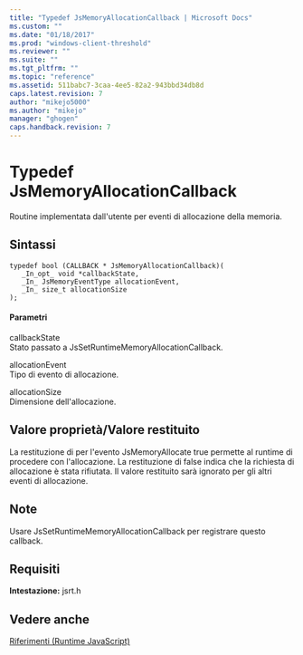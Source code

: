 ```yaml
---
title: "Typedef JsMemoryAllocationCallback | Microsoft Docs"
ms.custom: ""
ms.date: "01/18/2017"
ms.prod: "windows-client-threshold"
ms.reviewer: ""
ms.suite: ""
ms.tgt_pltfrm: ""
ms.topic: "reference"
ms.assetid: 511babc7-3caa-4ee5-82a2-943bbd34db8d
caps.latest.revision: 7
author: "mikejo5000"
ms.author: "mikejo"
manager: "ghogen"
caps.handback.revision: 7
---
```

# Typedef JsMemoryAllocationCallback
Routine implementata dall'utente per eventi di allocazione della memoria.  
  
## Sintassi  
  
```  
typedef bool (CALLBACK * JsMemoryAllocationCallback)(  
   _In_opt_ void *callbackState,  
   _In_ JsMemoryEventType allocationEvent,  
   _In_ size_t allocationSize  
);  
```  
  
#### Parametri  
 callbackState  
 Stato passato a JsSetRuntimeMemoryAllocationCallback.  
  
 allocationEvent  
 Tipo di evento di allocazione.  
  
 allocationSize  
 Dimensione dell'allocazione.  
  
## Valore proprietà\/Valore restituito  
 La restituzione di per l'evento JsMemoryAllocate true permette al runtime di procedere con l'allocazione.  La restituzione di false indica che la richiesta di allocazione è stata rifiutata.  Il valore restituito sarà ignorato per gli altri eventi di allocazione.  
  
## Note  
 Usare JsSetRuntimeMemoryAllocationCallback per registrare questo callback.  
  
## Requisiti  
 **Intestazione:** jsrt.h  
  
## Vedere anche  
 [Riferimenti \(Runtime JavaScript\)](../chakra-hosting/reference-javascript-runtime.md)
